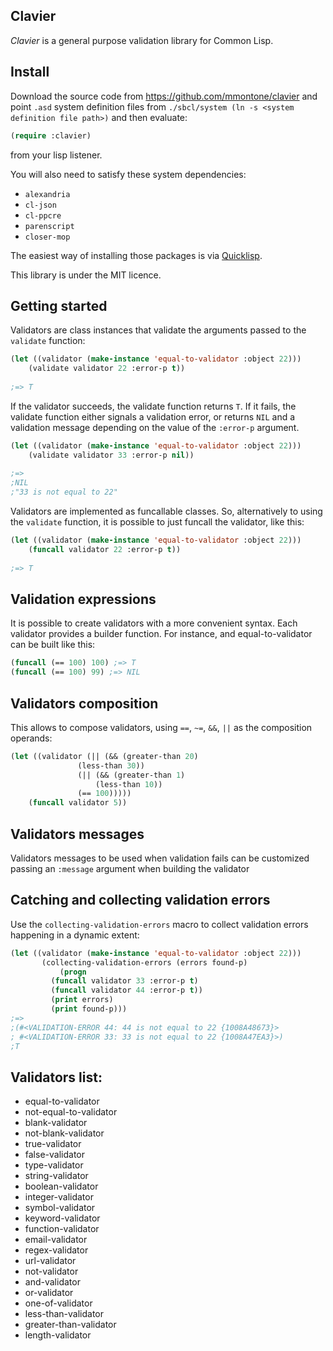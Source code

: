 Clavier
----------

*Clavier* is a general purpose validation library for Common Lisp.

Install
-------

Download the source code from https://github.com/mmontone/clavier and point `.asd` system definition files from `./sbcl/system (ln -s <system definition file path>)` and then evaluate:

```lisp
(require :clavier)
```
from your lisp listener. 

You will also need to satisfy these system dependencies:

- `alexandria`
- `cl-json`
- `cl-ppcre`
- `parenscript`
- `closer-mop`

The easiest way of installing those packages is via [Quicklisp](http://www.quicklisp.org/).

This library is under the MIT licence.

Getting started
---------------

Validators are class instances that validate the arguments passed to the `validate` function:

```lisp
(let ((validator (make-instance 'equal-to-validator :object 22)))
    (validate validator 22 :error-p t))
    
;=> T
```

If the validator succeeds, the validate function returns `T`. If it fails, the validate function either signals a validation error, or returns `NIL` and a validation message depending on the value of the `:error-p` argument.

```lisp
(let ((validator (make-instance 'equal-to-validator :object 22)))
    (validate validator 33 :error-p nil))
    
;=>
;NIL    
;"33 is not equal to 22"
```

Validators are implemented as funcallable classes. So, alternatively to using the `validate` function, it is possible to just funcall the validator, like this:

```lisp
(let ((validator (make-instance 'equal-to-validator :object 22)))
    (funcall validator 22 :error-p t))
    
;=> T
```

## Validation expressions

It is possible to create validators with a more convenient syntax. Each validator provides a builder function. For instance, and equal-to-validator can be built like this:

```lisp
(funcall (== 100) 100) ;=> T
(funcall (== 100) 99) ;=> NIL
```

## Validators composition

This allows to compose validators, using `==`, `~=`, `&&`, `||` as the composition operands:

```lisp
(let ((validator (|| (&& (greater-than 20)
			   (less-than 30))
		       (|| (&& (greater-than 1)
			       (less-than 10))
			   (== 100)))))
    (funcall validator 5))
```

## Validators messages

Validators messages to be used when validation fails can be customized passing an `:message` argument when building the validator

## Catching and collecting validation errors

Use the `collecting-validation-errors` macro to collect validation errors happening in a dynamic extent:

```lisp
(let ((validator (make-instance 'equal-to-validator :object 22)))
	   (collecting-validation-errors (errors found-p)
	       (progn
		 (funcall validator 33 :error-p t)
		 (funcall validator 44 :error-p t))
	     (print errors)
	     (print found-p)))
;=>
;(#<VALIDATION-ERROR 44: 44 is not equal to 22 {1008A48673}>
; #<VALIDATION-ERROR 33: 33 is not equal to 22 {1008A47EA3}>) 
;T 
```

## Validators list:
* equal-to-validator
* not-equal-to-validator
* blank-validator
* not-blank-validator
* true-validator
* false-validator
* type-validator
* string-validator
* boolean-validator
* integer-validator
* symbol-validator
* keyword-validator
* function-validator
* email-validator
* regex-validator
* url-validator
* not-validator
* and-validator
* or-validator
* one-of-validator
* less-than-validator
* greater-than-validator
* length-validator
